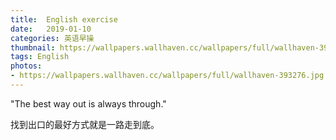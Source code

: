 ```yaml
---
title:  English exercise
date:   2019-01-10
categories: 英语早操
thumbnail: https://wallpapers.wallhaven.cc/wallpapers/full/wallhaven-393276.jpg
tags: English
photos:
- https://wallpapers.wallhaven.cc/wallpapers/full/wallhaven-393276.jpg
---
```


"The best way out is always through."
<p>找到出口的最好方式就是一路走到底。</p>
